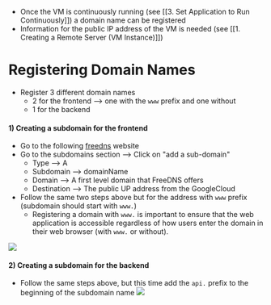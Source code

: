 * Once the VM is continuously running (see [[3. Set Application to Run Continuously]]) a domain name can be registered
* Information for the public IP address of the VM is needed (see [[1. Creating a Remote Server (VM Instance)]])

# Registering Domain Names
* Register 3 different domain names
	* 2 for the frontend --> one with the `www` prefix and one without 
	* 1 for the backend 

#### 1) Creating a subdomain for the frontend
* Go to the following [freedns](https://freedns.afraid.org/) website
* Go to the subdomains section --> Click on "add a sub-domain"
	* Type --> A
	* Subdomain --> domainName
	* Domain --> A first level domain that FreeDNS offers
	* Destination --> The public UP address from the GoogleCloud
* Follow the same two steps above but for the address with `www` prefix (subdomain should start with `www.`)
	* Registering a domain with `www.` is important to ensure that the web application is accessible regardless of how users enter the domain in their web browser (with `www.` or without).
	
**![](https://lh6.googleusercontent.com/bITkB67Ak0KsJlP9io7ggp7z5IxljuNWKjk31SQqnibwSaY5VB3lFUBOzFEUPAGl4WeLtRnnO_--oQvWZ5aVw4-GW0dCFT3F9sxcswtjmfg9y-m9XVzRG6YtoSkMCM_X_z54jsho0IbL0-T3x_rXx_U)**


#### 2) Creating a subdomain for the backend
* Follow the same steps above, but this time add the `api.` prefix to the beginning of the subdomain name
**![](https://lh6.googleusercontent.com/k3x-iKgJ1lS8fagCLZ-O3Del0Xm6dOeRlapKbQkaVwTXz3W9UEbPBh1pwawotXUqcP4ZczYAxxgnVq_nefdu4hgCC6Vqlk1sVNvFFqQmL6k05pqf_oLfQOgI3zFxBNG6W0ugy1ACaUcKwfi1hL1NPYw)**